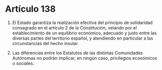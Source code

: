 # Artículo 138

1. El Estado garantiza la realización efectiva del principio de solidaridad consagrado en el artículo 2 de la Constitución, velando por el establecimiento de un equilibrio económico, adecuado y justo entre las diversas partes del territorio español, y atendiendo en particular a las circunstancias del hecho insular.

2. Las diferencias entre los Estatutos de las distintas Comunidades Autónomas no podrán implicar, en ningún caso, privilegios económicos o sociales.
